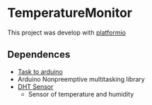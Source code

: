 # TemperatureMonitor
This project was develop with [platformio](
http://platformio.org/)

## Dependences
* [Task to arduino](https://github.com/Makuna/Task/)
 * Arduino Nonpreemptive multitasking library
* [DHT Sensor](https://github.com/adafruit/DHT-sensor-library)
  * Sensor of temperature and humidity
